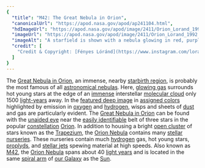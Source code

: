 ```yaml
---
{
  "title": "M42: The Great Nebula in Orion",
  "canonicalUrl": "https://apod.nasa.gov/apod/ap241104.html",
  "hdImageUrl": "https://apod.nasa.gov/apod/image/2411/Orion_Lorand_1992.jpg",
  "imageUrl": "https://apod.nasa.gov/apod/image/2411/Orion_Lorand_1992.jpg",
  "imageAlt": "A starfield is shown with a nebula glowing in red, purple, and blue. Dark brown gas is also seen on the lower left. A small cluster of stars appears in the center. Please see the explanation for more detailed information.",
  "credit": [
    "Credit & Copyright: [Fényes Lóránd](https://www.instagram.com/lorandfenyes/)"
  ]
}
---
```


The [Great Nebula in Orion](https://en.wikipedia.org/wiki/Orion_Nebula), an immense, nearby [starbirth region](https://apod.nasa.gov/apod/stellar_nurseries.html), is probably the most famous of all [astronomical nebulas](https://www.google.com/search?hl=en&safe=off&authuser=0&site=imghp&tbm=isch&source=hp&biw=1071&bih=646&q=site%3Aapod.nasa.gov+nebula&oq=site%3Aapod.nasa.gov+nebula). Here, [glowing gas](http://astronomy.swin.edu.au/cosmos/E/Emission+Nebula) surrounds hot young stars at the edge of an [immense](https://apod.nasa.gov/apod/ap101023.html) interstellar [molecular cloud](https://apod.nasa.gov/apod/ap230129.html) only 1500 [light-years](http://chandra.harvard.edu/photo/cosmic_distance.html) away. In the [featured deep image](https://fenyeslorand.hu/orion/) in [assigned colors](http://en.wikipedia.org/wiki/LRGB) highlighted by emission in [oxygen](http://periodic.lanl.gov/8.shtml) and [hydrogen](http://periodic.lanl.gov/1.shtml), wisps and sheets of [dust](https://apod.nasa.gov/apod/ap990509.html) and gas are particularly evident. The [Great Nebula in Orion](https://apod.nasa.gov/apod/ap151104.html) can be found with the [unaided eye](https://c.tenor.com/JhvJXq30yA4AAAAC/tenor.gif) near the [easily identifiable](https://apod.nasa.gov/apod/ap081015.html) belt of three stars in the popular [constellation](https://spaceplace.nasa.gov/constellations/) [Orion](https://en.wikipedia.org/wiki/Orion_%28constellation%29). In addition to housing a bright [open cluster](https://apod.nasa.gov/apod/open_clusters.html) of stars known as the [Trapezium](https://apod.nasa.gov/apod/ap180805.html), the [Orion Nebula](https://apod.nasa.gov/apod/ap130213.html) contains many [stellar nurseries](https://science.nasa.gov/universe/stars/). These nurseries contain much [hydrogen](https://www.youtube.com/watch?v=MMB2VR0087w) gas, hot young stars, [proplyds](https://apod.nasa.gov/apod/ap961017.html), and [stellar jets](https://apod.nasa.gov/apod/ap130324.html) spewing material at high speeds. Also known as [M42](https://www.youtube.com/watch?v=2w8wwUqC4Xc), the [Orion Nebula](https://apod.nasa.gov/apod/ap980421.html) spans about 40 [light years](http://starchild.gsfc.nasa.gov/docs/StarChild/questions/question19.html) and is located in the same [spiral arm](https://apod.nasa.gov/apod/ap080606.html) of [our Galaxy](http://www.atlasoftheuniverse.com/galaxy.html) as the [Sun](https://science.nasa.gov/sun/).
